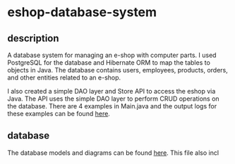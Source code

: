 # eshop-database-system

## description
A database system for managing an e-shop with computer parts. I used PostgreSQL for the database and Hibernate ORM to map the tables to objects in Java. The database contains users, employees, products, orders, and other entities related to an e-shop.

I also created a simple DAO layer and Store API to access the eshop via Java. The API uses the simple DAO layer to perform CRUD operations on the database. There are 4 examples in Main.java and the output logs for these examples can be found [here](https://github.com/soumarvit/eshop-database-system/tree/main/showcase_images).

## database
The database models and diagrams can be found [here](https://github.com/soumarvit/eshop-database-system/blob/main/database.pdf). This file also incl
